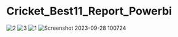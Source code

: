 # Cricket_Best11_Report_Powerbi
![2](https://github.com/ahmed0thman/Cricket_Best11_Report_Powerbi/assets/59310650/e2d46cb2-4774-419a-a710-9cec53889ed5)
![3](https://github.com/ahmed0thman/Cricket_Best11_Report_Powerbi/assets/59310650/12d1597e-259b-44dc-b05e-909e30e1c02c)
![1](https://github.com/ahmed0thman/Cricket_Best11_Report_Powerbi/assets/59310650/e60336d0-a34e-4985-be13-efa3c993d261)
![Screenshot 2023-09-28 100724](https://github.com/ahmed0thman/Cricket_Best11_Report_Powerbi/assets/59310650/ddd9b321-fa58-41ce-a7f7-301158b0610d)
